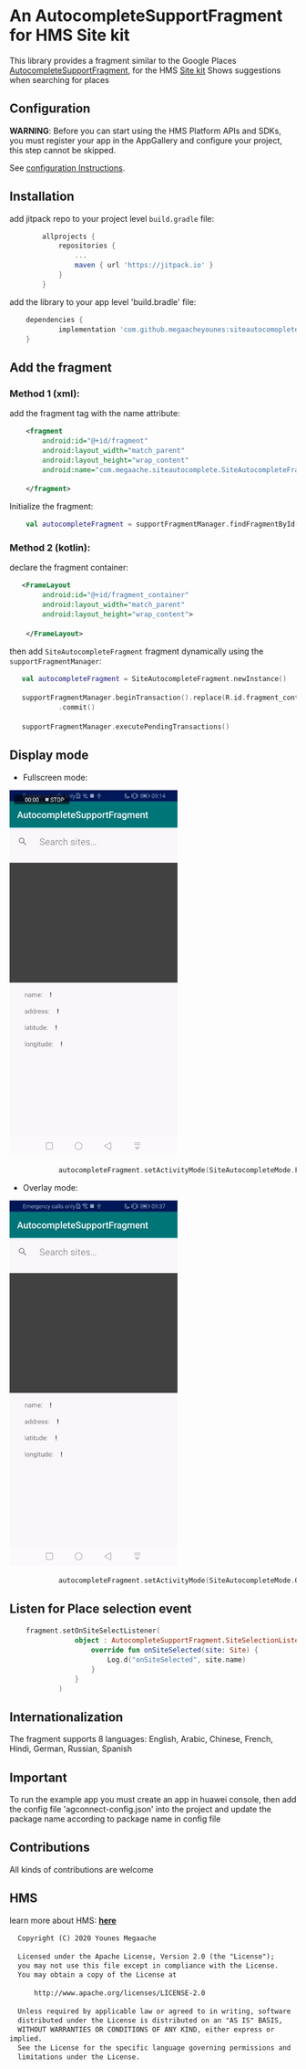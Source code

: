 # An AutocompleteSupportFragment for HMS Site kit

This library provides a fragment similar to the Google Places [AutocompleteSupportFragment](https://developers.google.com/places/android-sdk/autocomplete), for the HMS [Site kit](https://developer.huawei.com/consumer/en/hms/huawei-sitekit)
Shows suggestions when searching for places

## Configuration

**WARNING**: Before you can start using the HMS Platform APIs and SDKs, you must register your app in the AppGallery and configure your project, this step cannot be skipped.

See [configuration Instructions](CONFIGURATION.md).

## Installation
add jitpack repo to your project level `build.gradle` file:

``` groovy
        allprojects {
    		repositories {
    			...
    			maven { url 'https://jitpack.io' }
    		}
    	}
```
add the library to your app level 'build.bradle' file:
``` groovy
	dependencies {
	        implementation 'com.github.megaacheyounes:siteautocomoplete:v1.0.1'
	}
```

## Add the fragment

### Method 1 (xml):
add the fragment tag with the name attribute:
``` xml
    <fragment
        android:id="@+id/fragment"
        android:layout_width="match_parent"
        android:layout_height="wrap_content"
        android:name="com.megaache.siteautocomplete.SiteAutocompleteFragment">

    </fragment>
```
Initialize the fragment:
``` kotlin
    val autocompleteFragment = supportFragmentManager.findFragmentById(R.id.fragment) as SiteAutocompleteFragment
```

### Method 2 (kotlin):
declare the fragment container:
``` xml
   <FrameLayout
        android:id="@+id/fragment_container"
        android:layout_width="match_parent"
        android:layout_height="wrap_content">

    </FrameLayout>
```
then add `SiteAutocompleteFragment` fragment dynamically using the `supportFragmentManager`:
``` kotlin
   val autocompleteFragment = SiteAutocompleteFragment.newInstance()

   supportFragmentManager.beginTransaction().replace(R.id.fragment_container, fragment)
            .commit()

   supportFragmentManager.executePendingTransactions()
```

## Display mode


- Fullscreen mode:
<img alt="fullscreen mode" src="screenshots/fullscreen_mode.gif"  width="295" height="640" />

```kotlin
            autocompleteFragment.setActivityMode(SiteAutocompleteMode.FULLSCREEN)
```

- Overlay mode:
<img alt="overlay mode" src="screenshots/overlay_mode.gif"  width="295" height="640" />

```kotlin
            autocompleteFragment.setActivityMode(SiteAutocompleteMode.OVERLAY)
```

## Listen for Place selection event

```kotlin
    fragment.setOnSiteSelectListener(
                object : AutocompleteSupportFragment.SiteSelectionListener {
                    override fun onSiteSelected(site: Site) {
                        Log.d("onSiteSelected", site.name)
                    }
                }
            )
```

## Internationalization
The fragment supports 8 languages: English, Arabic, Chinese, French, Hindi, German, Russian, Spanish

## Important

To run the example app you must create an app in huawei console, then add the config file 'agconnect-config.json' into the project and update the package name according to package name in config file


## Contributions

All kinds of contributions are welcome

## HMS
learn more about HMS: [**here**](https://developer.Huawei.com/consumer/en/hms)


```
  Copyright (C) 2020 Younes Megaache

  Licensed under the Apache License, Version 2.0 (the "License");
  you may not use this file except in compliance with the License.
  You may obtain a copy of the License at

      http://www.apache.org/licenses/LICENSE-2.0

  Unless required by applicable law or agreed to in writing, software
  distributed under the License is distributed on an "AS IS" BASIS,
  WITHOUT WARRANTIES OR CONDITIONS OF ANY KIND, either express or implied.
  See the License for the specific language governing permissions and
  limitations under the License.
```









